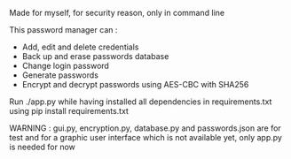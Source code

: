Made for myself, for security reason, only in command line

This password manager can :
- Add, edit and delete credentials
- Back up and erase passwords database
- Change login password
- Generate passwords
- Encrypt and decrypt passwords using AES-CBC with SHA256

Run ./app.py while having installed all dependencies in requirements.txt using pip install requirements.txt

WARNING : gui.py, encryption.py, database.py and passwords.json are for test and for a graphic user interface which is not available yet, only app.py is needed for now
